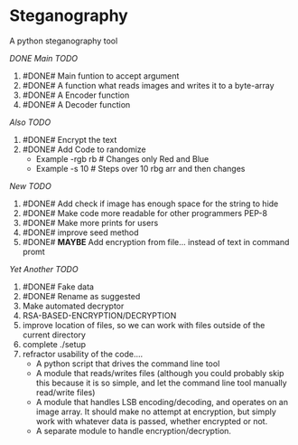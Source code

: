 # Steganography
A python steganography tool

*DONE* *Main TODO*
1. #DONE# Main funtion to accept argument 
2. #DONE# A function what reads images and writes it to a byte-array
3. #DONE# A Encoder function
4. #DONE# A Decoder function

*Also TODO*
1. #DONE# Encrypt the text
2. #DONE# Add Code to randomize
     + Example -rgb rb # Changes only Red and Blue
     + Example -s 10   # Steps over 10 rbg arr and then changes

*New TODO*
1. #DONE# Add check if image has enough space for the string to hide
2. #DONE# Make code more readable for other programmers PEP-8
3. #DONE# Make more prints for users
4. #DONE# improve seed method
5. #DONE# **MAYBE** Add encryption from file... instead of text in command promt

*Yet Another TODO*
1. #DONE# Fake data
2. #DONE# Rename as suggested
3. Make automated decryptor
4. RSA-BASED-ENCRYPTION/DECRYPTION
5. improve location of files, so we can work with files outside of the current directory
6. complete ./setup
7. refractor usability of the code....
   - A python script that drives the command line tool
   - A module that reads/writes files (although you could probably skip this because it is so simple, and let the command line tool manually read/write files)
   - A module that handles LSB encoding/decoding, and operates on an image array. It should make no attempt at encryption, but simply work with whatever data is passed, whether encrypted or not.
   - A separate module to handle encryption/decryption.
